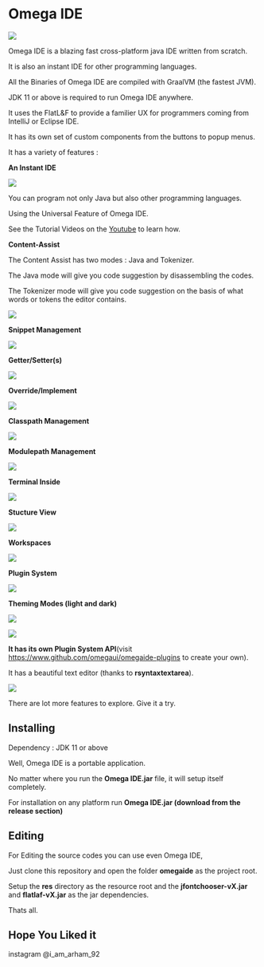 # **Omega IDE**
![](/images/light.png)

Omega IDE is a blazing fast cross-platform java IDE written from scratch.

It is also an instant IDE for other programming languages.

All the Binaries of Omega IDE are compiled with GraalVM (the fastest JVM).

JDK 11 or above is required to run Omega IDE anywhere.

It uses the FlatL&F to provide a familier UX for programmers coming from IntelliJ or Eclipse IDE.

It has its own set of custom components from the buttons to popup menus.

It has a variety of features :

**An Instant IDE**

![](/images/instant-mode.png)

You can program not only Java but also other programming languages.

Using the Universal Feature of Omega IDE.

See the Tutorial Videos on the [Youtube](https://www.youtube.com/channel/UCpuQLV8MfuHaWHYSq-PRFXg) to learn how.

**Content-Assist**

The Content Assist has two modes : Java and Tokenizer.

The Java mode will give you code suggestion by disassembling the codes.

The Tokenizer mode will give you code suggestion on the basis of what words or tokens the editor contains.

![](/images/content_assist.png)

**Snippet Management**

![](/images/snippet_manager.png)

**Getter/Setter(s)**

![](/images/getter-setter.png)

**Override/Implement**

![](/images/override-impl.png)

**Classpath Management**

![](/images/classpath.png)

**Modulepath Management**

![](/images/modulepath.png)

**Terminal Inside**

![](/images/shell.png)

**Stucture View**

![](/images/structure-view.png)

**Workspaces**

![](/images/workspace.png)

**Plugin System**

![](/images/plugin-manager.png)

**Theming Modes (light and dark)**

![](/images/light.png)

![](/images/dark.png)


**It has its own Plugin System API**(visit https://www.github.com/omegaui/omegaide-plugins to create your own).

It has a beautiful text editor (thanks to **rsyntaxtextarea**).

![](/images/about_section.png)

There are lot more features to explore. Give it a try.

## Installing

Dependency : JDK 11 or above

Well, Omega IDE is a portable application.

No matter where you run the **Omega IDE.jar** file, it will setup itself completely.

For installation on any platform run **Omega IDE.jar (download from the release section)**

## Editing

For Editing the source codes you can use even Omega IDE,

Just clone this repository and open the folder **omegaide** as the project root.

Setup the **res** directory as the resource root and the **jfontchooser-vX.jar** and **flatlaf-vX.jar** as the jar dependencies.


Thats all.


## Hope You Liked it
instagram @i_am_arham_92
